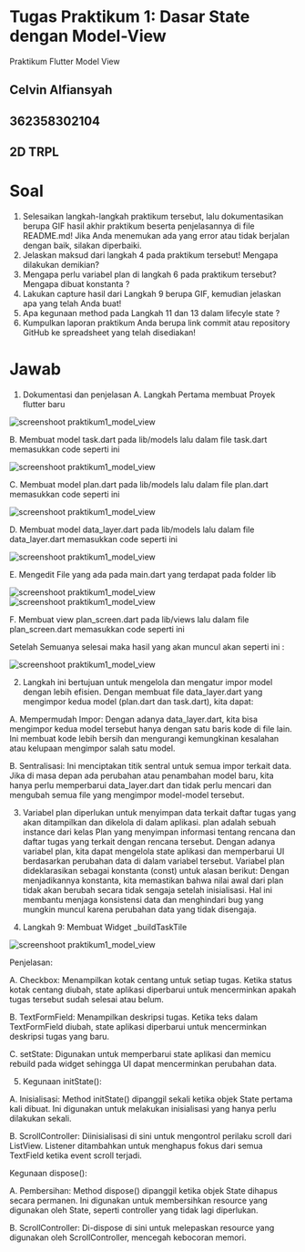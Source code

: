 # Tugas Praktikum 1: Dasar State dengan Model-View

Praktikum Flutter Model View

## Celvin Alfiansyah
## 362358302104
## 2D TRPL

# Soal
1. Selesaikan langkah-langkah praktikum tersebut, lalu dokumentasikan berupa GIF hasil
akhir praktikum beserta penjelasannya di file README.md! Jika Anda menemukan ada
yang error atau tidak berjalan dengan baik, silakan diperbaiki.
2. Jelaskan maksud dari langkah 4 pada praktikum tersebut! Mengapa dilakukan
demikian?
3. Mengapa perlu variabel plan di langkah 6 pada praktikum tersebut? Mengapa dibuat
konstanta ?
4. Lakukan capture hasil dari Langkah 9 berupa GIF, kemudian jelaskan apa yang telah
Anda buat!
5. Apa kegunaan method pada Langkah 11 dan 13 dalam lifecyle state ?
6. Kumpulkan laporan praktikum Anda berupa link commit atau repository GitHub ke
spreadsheet yang telah disediakan!

# Jawab
1. Dokumentasi dan penjelasan
A. Langkah Pertama membuat Proyek flutter baru 

![screenshoot praktikum1_model_view](assets/gambar1.png)

B. Membuat model task.dart pada lib/models lalu dalam file task.dart memasukkan code seperti ini

![screenshoot praktikum1_model_view](assets/gambar2.png)

C. Membuat model plan.dart pada lib/models lalu dalam file plan.dart memasukkan code seperti ini

![screenshoot praktikum1_model_view](assets/gambar3.png)

D. Membuat model data_layer.dart pada lib/models lalu dalam file data_layer.dart memasukkan code seperti ini

![screenshoot praktikum1_model_view](assets/gambar4.png)

E. Mengedit File yang ada pada main.dart yang terdapat pada folder lib

![screenshoot praktikum1_model_view](assets/gambar5.png)
![screenshoot praktikum1_model_view](assets/gambar6.png)

F. Membuat view plan_screen.dart pada lib/views lalu dalam file plan_screen.dart memasukkan code seperti ini

Setelah Semuanya selesai maka hasil yang akan muncul akan seperti ini :

![screenshoot praktikum1_model_view](assets/hasil.png)

2. Langkah ini bertujuan untuk mengelola dan mengatur impor model dengan lebih efisien. Dengan membuat file data_layer.dart yang mengimpor kedua model (plan.dart dan task.dart), kita dapat:

A. Mempermudah Impor: Dengan adanya data_layer.dart, kita bisa mengimpor kedua model tersebut hanya dengan satu baris kode di file lain. Ini membuat kode lebih bersih dan mengurangi kemungkinan kesalahan atau kelupaan mengimpor salah satu model.

B. Sentralisasi: Ini menciptakan titik sentral untuk semua impor terkait data. Jika di masa depan ada perubahan atau penambahan model baru, kita hanya perlu memperbarui data_layer.dart dan tidak perlu mencari dan mengubah semua file yang mengimpor model-model tersebut.

3. Variabel plan diperlukan untuk menyimpan data terkait daftar tugas yang akan ditampilkan dan dikelola di dalam aplikasi. plan adalah sebuah instance dari kelas Plan yang menyimpan informasi tentang rencana dan daftar tugas yang terkait dengan rencana tersebut. Dengan adanya variabel plan, kita dapat mengelola state aplikasi dan memperbarui UI berdasarkan perubahan data di dalam variabel tersebut.
Variabel plan dideklarasikan sebagai konstanta (const) untuk alasan berikut: Dengan menjadikannya konstanta, kita memastikan bahwa nilai awal dari plan tidak akan berubah secara tidak sengaja setelah inisialisasi. Hal ini membantu menjaga konsistensi data dan menghindari bug yang mungkin muncul karena perubahan data yang tidak disengaja.

4. Langkah 9: Membuat Widget _buildTaskTile

![screenshoot praktikum1_model_view](assets/gambar7.png)

Penjelasan: 

A. Checkbox: Menampilkan kotak centang untuk setiap tugas. Ketika status kotak centang diubah, state aplikasi diperbarui untuk mencerminkan apakah tugas tersebut sudah selesai atau belum.

B. TextFormField: Menampilkan deskripsi tugas. Ketika teks dalam TextFormField diubah, state aplikasi diperbarui untuk mencerminkan deskripsi tugas yang baru.

C. setState: Digunakan untuk memperbarui state aplikasi dan memicu rebuild pada widget sehingga UI dapat mencerminkan perubahan data.

5. Kegunaan initState():

A. Inisialisasi: Method initState() dipanggil sekali ketika objek State pertama kali dibuat. Ini digunakan untuk melakukan inisialisasi yang hanya perlu dilakukan sekali.

B. ScrollController: Diinisialisasi di sini untuk mengontrol perilaku scroll dari ListView. Listener ditambahkan untuk menghapus fokus dari semua TextField ketika event scroll terjadi.

Kegunaan dispose():

A. Pembersihan: Method dispose() dipanggil ketika objek State dihapus secara permanen. Ini digunakan untuk membersihkan resource yang digunakan oleh State, seperti controller yang tidak lagi diperlukan.

B. ScrollController: Di-dispose di sini untuk melepaskan resource yang digunakan oleh ScrollController, mencegah kebocoran memori.